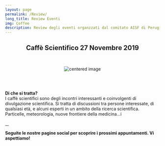 ```yaml
---
layout: page
permalink: /Review/
long_title: Review Eventi
img: Coffee
description: Review degli eventi organzzati dal comitato AISF di Perugia
---
```

<link rel="stylesheet" href="https://maxcdn.bootstrapcdn.com/font-awesome/4.7.0/css/font-awesome.min.css">
<center>
<h2><b>Caffè Scientifico 27 Novembre 2019</b></h2>
<br>
</center>



<figure>
<center>
   <img src="/perugia/img/review.png" alt="centered image" style="max-width:85%"
   height="auto" width="auto" class="responsive" >
</center>
</figure>
<br><br>

<b>Di che si tratta&#63;</b><br>
I caffè scientifici sono degli incontri interessanti e coinvolgenti di divulgazione scientifica.
Si tratta di discussioni tra persone interessate, di qualsiasi età, e alcuni esperti in un ambito della ricerca scientifica. Particelle, meteorologia, nuove frontiere della medicina...i 



<span class="col-md-3 home-quick-links__link">
  <a href="/perugia/Review">
    <span class="fa-stack fa-2x">
      <i class="fa fa-circle fa-stack-2x text-primary" style="color:rgb(0, 204, 204)"></i>
      <i class="fa fa-file-text fa-stack-1x fa-inverse"></i>
    </span> &nbsp; &nbsp;
  </a>
</span>


<b>Seguite le nostre pagine social per scoprire i prossimi appuntamenti.
Vi aspettiamo!</b><br><br>
<center>
<a href="https://www.instagram.com/aisf_perugia/" class="fa fa-instagram fa-3x"></a> &nbsp;&nbsp;&nbsp;
<a href="https://www.facebook.com/aisfpg/" class="fa fa-facebook fa-3x"></a></center>
